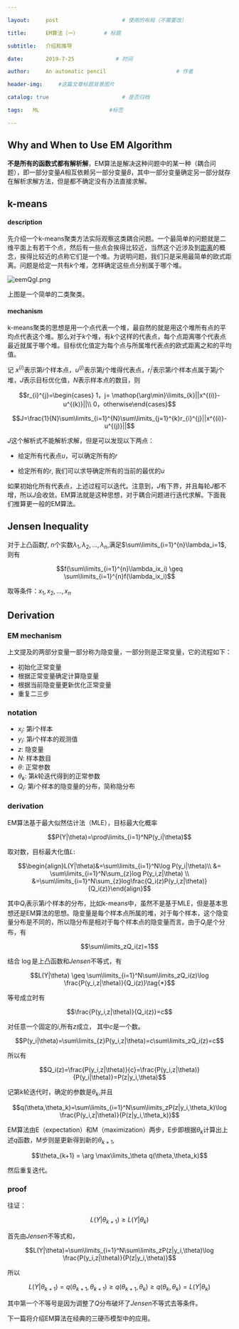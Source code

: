 ```yaml
---

layout:     post                    # 使用的布局（不需要改）

title:      EM算法（一）        # 标题 

subtitle:   介绍和推导

date:       2019-7-25             # 时间

author:     An automatic pencil                      # 作者

header-img:     #这篇文章标题背景图片

catalog: true                       # 是否归档

tags:   ML                      #标签

---
```


## Why and When to Use EM Algorithm

**不是所有的函数式都有解析解**，EM算法是解决这种问题中的某一种（耦合问题），即一部分变量$A$相互依赖另一部分变量$B$，其中一部分变量确定另一部分就存在解析求解方法，但是都不确定没有办法直接求解。

## k-means

#### description

先介绍一个k-means聚类方法实际观察这类耦合问题。一个最简单的问题就是二维平面上有若干个点，然后有一些点会挨得比较近，当然这个近涉及到[距离](https://en.wikipedia.org/wiki/Distance)的概念，挨得比较近的点称它们是一个堆。为说明问题，我们只是采用最简单的欧式距离。问题是给定一共有$k$个堆，怎样确定这些点分别属于哪个堆。

![eemQgI.png](https://s2.ax1x.com/2019/07/25/eemQgI.png)

上图是一个简单的二类聚类。

#### mechanism 

k-means聚类的思想是用一个点代表一个堆，最自然的就是用这个堆所有点的平均点代表这个堆。那么对于$k$个堆，有$k$个这样的代表点，每个点距离哪个代表点最近就属于哪个堆。目标优化值定为每个点与所属堆代表点的欧式距离之和的平均值。

记 $x^{(i)}$表示第$i$个样本点，$u^{(j)}$表示第$j$个堆得代表点，$r_{i}^{j}$表示第$i$个样本点属于第$j$个堆，$J$表示目标优化值，$N$表示样本点的数目，则

$$r_{i}^{j}=\begin{cases} 1，j= \mathop{\arg\min}\limits_{k}||x^{(i)}-u^{(k)}||\\ 0，otherwise\end{cases}$$

$$J=\frac{1}{N}\sum\limits_{i=1}^{N}\sum\limits_{j=1}^{k}r_{i}^{j}||x^{(i)}-u^{(j)}||$$

$J$这个解析式不能解析求解，但是可以发现以下两点：

* 给定所有代表点$u$，可以确定所有的$r$

* 给定所有的$r$, 我们可以求导确定所有的当前的最优的$u$

如果初始化所有代表点，上述过程可以迭代。注意到，$J$有下界，并且每轮$J$都不增，所以$J$会收敛。EM算法就是这种思想，对于耦合问题进行迭代求解。下面我们推算更一般的EM算法。

## Jensen Inequality

对于上凸函数$f$, $n$个实数$\lambda_1,\lambda_2,…,\lambda_n$,满足$\sum\limits_{i=1}^{n}\lambda_i=1$,则有

$$f(\sum\limits_{i=1}^{n}\lambda_ix_i) \geq \sum\limits_{i=1}^{n}f(\lambda_ix_i)$$ 

取等条件：$x_1,x_2,…,x_n$

## Derivation

### EM mechanism

上文提及的两部分变量一部分称为隐变量，一部分则是正常变量，它的流程如下：

* 初始化正常变量
* 根据正常变量确定计算隐变量
* 根据当前隐变量更新优化正常变量
* 重复二三步

### notation

* $x_i$: 第$i$个样本
* $y_i$: 第$i$个样本的观测值
* $z$: 隐变量
* $N$: 样本数目
* $\theta$: 正常参数
* $\theta_k$: 第$k$轮迭代得到的正常参数
* $Q_i$: 第$i$个样本的隐变量的分布，简称隐分布

### derivation

EM算法基于最大似然估计法（MLE），目标最大化概率

$$P(Y|\theta)=\prod\limits_{i=1}^NP(y_i|\theta)$$

取对数，目标最大化值$L$:

$$\begin{align}L(Y|\theta)&=\sum\limits_{i=1}^N\log P(y_i|\theta)\\  &= \sum\limits_{i=1}^N\sum_{z}log P(y_i,z|\theta) \\ &=\sum\limits_{i=1}^N\sum_{z}log\frac{Q_i(z)P(y_i,z|\theta)}{Q_i(z)}\end{align}$$

其中$Q_i$表示第$i$个样本的分布，比如k-means中，虽然不是基于MLE，但是基本思想还是EM算法的思想。隐变量是每个样本点所属的堆，对于每个样本，这个隐变量分布是不同的，所以隐分布是相对于每个样本点的隐变量而言。由于$Q_i$是个分布，有

$$\sum\limits_zQ_i(z)=1$$

结合 $\log$是上凸函数和$Jensen$不等式，有

$$L(Y|\theta) \geq \sum\limits_{i=1}^N\sum\limits_zQ_i(z)\log \frac{P(y_i,z|\theta)}{Q_i(z)}\tag{*}$$

等号成立时有

$$\frac{P(y_i,z|\theta)}{Q_i(z)}=c$$

对任意一个固定的$i$,所有$z$成立， 其中$c$是一个数。

$$P(y_i|\theta)=\sum\limits_{z}P(y_i,z|\theta)=c\sum\limits_zQ_i(z)=c$$

所以有

$$Q_i(z)=\frac{P(y_i,z|\theta)}{c}=\frac{P(y_i,z|\theta)}{P(y_i|\theta)}=P(z|y_i,\theta)$$

记第$k$轮迭代时，确定的参数是$\theta_k$,并且

$$q(\theta,\theta_k)=\sum\limits_{i=1}^N\sum\limits_zP(z|y_i,\theta_k)\log \frac{P(y_i,z|\theta)}{P(z|y_i,\theta_k)}$$

EM算法由E（expectation）和M（maximization）两步，E步即根据$\theta_k$计算出上述$q$函数，M步则是更新得到新的$\theta_{k+1}$,

$$\theta_{k+1} = \arg \max\limits_\theta q(\theta,\theta_k)$$

然后重复迭代。

### proof

往证：

$$L(Y|\theta_{k+1}) \geq L(Y|\theta_k)$$

首先由$Jensen$不等式和$\tag{*}$，

$$L(Y|\theta)=\sum\limits_{i=1}^N\sum\limits_zP(z|y_i,\theta)\log \frac{P(y_i,z|\theta)}{P(z|y_i,\theta)}$$

所以

$$L(Y|\theta_{k+1})=q(\theta_{k+1},\theta_{k+1}) \geq q(\theta_{k+1},\theta_k) \geq q(\theta_k,\theta_k)=L(Y|\theta_k)$$

其中第一个不等号是因为调整了$Q$分布破坏了$Jensen$不等式去等条件。



下一篇将介绍EM算法在经典的三硬币模型中的应用。
